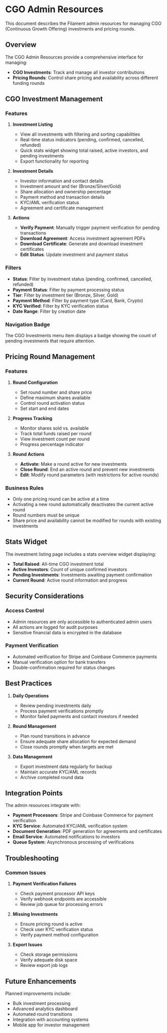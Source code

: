 # CGO Admin Resources

This document describes the Filament admin resources for managing CGO (Continuous Growth Offering) investments and pricing rounds.

## Overview

The CGO Admin Resources provide a comprehensive interface for managing:
- **CGO Investments**: Track and manage all investor contributions
- **Pricing Rounds**: Control share pricing and availability across different funding rounds

## CGO Investment Management

### Features

1. **Investment Listing**
   - View all investments with filtering and sorting capabilities
   - Real-time status indicators (pending, confirmed, cancelled, refunded)
   - Quick stats widget showing total raised, active investors, and pending investments
   - Export functionality for reporting

2. **Investment Details**
   - Investor information and contact details
   - Investment amount and tier (Bronze/Silver/Gold)
   - Share allocation and ownership percentage
   - Payment method and transaction details
   - KYC/AML verification status
   - Agreement and certificate management

3. **Actions**
   - **Verify Payment**: Manually trigger payment verification for pending transactions
   - **Download Agreement**: Access investment agreement PDFs
   - **Download Certificate**: Generate and download investment certificates
   - **Edit Status**: Update investment and payment status

### Filters

- **Status**: Filter by investment status (pending, confirmed, cancelled, refunded)
- **Payment Status**: Filter by payment processing status
- **Tier**: Filter by investment tier (Bronze, Silver, Gold)
- **Payment Method**: Filter by payment type (Card, Bank, Crypto)
- **KYC Verified**: Filter by KYC verification status
- **Date Range**: Filter by creation date

### Navigation Badge

The CGO Investments menu item displays a badge showing the count of pending investments that require attention.

## Pricing Round Management

### Features

1. **Round Configuration**
   - Set round number and share price
   - Define maximum shares available
   - Control round activation status
   - Set start and end dates

2. **Progress Tracking**
   - Monitor shares sold vs. available
   - Track total funds raised per round
   - View investment count per round
   - Progress percentage indicator

3. **Round Actions**
   - **Activate**: Make a round active for new investments
   - **Close Round**: End an active round and prevent new investments
   - **Edit**: Modify round parameters (with restrictions for active rounds)

### Business Rules

- Only one pricing round can be active at a time
- Activating a new round automatically deactivates the current active round
- Round numbers must be unique
- Share price and availability cannot be modified for rounds with existing investments

## Stats Widget

The investment listing page includes a stats overview widget displaying:
- **Total Raised**: All-time CGO investment total
- **Active Investors**: Count of unique confirmed investors
- **Pending Investments**: Investments awaiting payment confirmation
- **Current Round**: Active round information and progress

## Security Considerations

### Access Control
- Admin resources are only accessible to authenticated admin users
- All actions are logged for audit purposes
- Sensitive financial data is encrypted in the database

### Payment Verification
- Automated verification for Stripe and Coinbase Commerce payments
- Manual verification option for bank transfers
- Double-confirmation required for status changes

## Best Practices

1. **Daily Operations**
   - Review pending investments daily
   - Process payment verifications promptly
   - Monitor failed payments and contact investors if needed

2. **Round Management**
   - Plan round transitions in advance
   - Ensure adequate share allocation for expected demand
   - Close rounds promptly when targets are met

3. **Data Management**
   - Export investment data regularly for backup
   - Maintain accurate KYC/AML records
   - Archive completed round data

## Integration Points

The admin resources integrate with:
- **Payment Processors**: Stripe and Coinbase Commerce for payment verification
- **KYC Service**: Automated KYC/AML verification system
- **Document Generation**: PDF generation for agreements and certificates
- **Email Service**: Automated notifications to investors
- **Queue System**: Asynchronous processing of verifications

## Troubleshooting

### Common Issues

1. **Payment Verification Failures**
   - Check payment processor API keys
   - Verify webhook endpoints are accessible
   - Review job queue for processing errors

2. **Missing Investments**
   - Ensure pricing round is active
   - Check user KYC verification status
   - Verify payment method configuration

3. **Export Issues**
   - Check storage permissions
   - Verify adequate disk space
   - Review export job logs

## Future Enhancements

Planned improvements include:
- Bulk investment processing
- Advanced analytics dashboard
- Automated round transitions
- Integration with accounting systems
- Mobile app for investor management